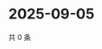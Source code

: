 # 2025-09-05

共 0 条

<!-- BEGIN ZHIHUQUESTIONS -->
<!-- 最后更新时间 Fri Sep 05 2025 07:10:22 GMT+0800 (China Standard Time) -->

<!-- END ZHIHUQUESTIONS -->
